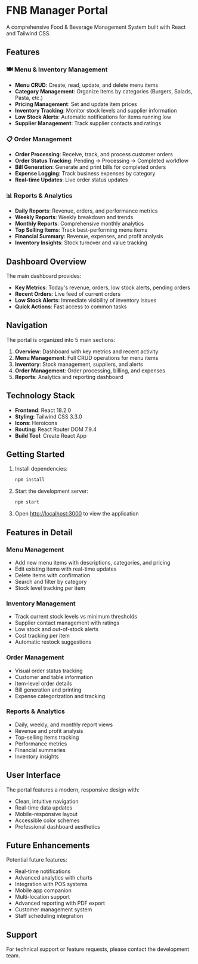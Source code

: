 # FNB Manager Portal

A comprehensive Food & Beverage Management System built with React and Tailwind CSS.

## Features

### 🍽️ Menu & Inventory Management
- **Menu CRUD**: Create, read, update, and delete menu items
- **Category Management**: Organize items by categories (Burgers, Salads, Pasta, etc.)
- **Pricing Management**: Set and update item prices
- **Inventory Tracking**: Monitor stock levels and supplier information
- **Low Stock Alerts**: Automatic notifications for items running low
- **Supplier Management**: Track supplier contacts and ratings

### 📋 Order Management
- **Order Processing**: Receive, track, and process customer orders
- **Order Status Tracking**: Pending → Processing → Completed workflow
- **Bill Generation**: Generate and print bills for completed orders
- **Expense Logging**: Track business expenses by category
- **Real-time Updates**: Live order status updates

### 📊 Reports & Analytics
- **Daily Reports**: Revenue, orders, and performance metrics
- **Weekly Reports**: Weekly breakdown and trends
- **Monthly Reports**: Comprehensive monthly analytics
- **Top Selling Items**: Track best-performing menu items
- **Financial Summary**: Revenue, expenses, and profit analysis
- **Inventory Insights**: Stock turnover and value tracking

## Dashboard Overview

The main dashboard provides:
- **Key Metrics**: Today's revenue, orders, low stock alerts, pending orders
- **Recent Orders**: Live feed of current orders
- **Low Stock Alerts**: Immediate visibility of inventory issues
- **Quick Actions**: Fast access to common tasks

## Navigation

The portal is organized into 5 main sections:

1. **Overview**: Dashboard with key metrics and recent activity
2. **Menu Management**: Full CRUD operations for menu items
3. **Inventory**: Stock management, suppliers, and alerts
4. **Order Management**: Order processing, billing, and expenses
5. **Reports**: Analytics and reporting dashboard

## Technology Stack

- **Frontend**: React 18.2.0
- **Styling**: Tailwind CSS 3.3.0
- **Icons**: Heroicons
- **Routing**: React Router DOM 7.9.4
- **Build Tool**: Create React App

## Getting Started

1. Install dependencies:
   ```bash
   npm install
   ```

2. Start the development server:
   ```bash
   npm start
   ```

3. Open [http://localhost:3000](http://localhost:3000) to view the application

## Features in Detail

### Menu Management
- Add new menu items with descriptions, categories, and pricing
- Edit existing items with real-time updates
- Delete items with confirmation
- Search and filter by category
- Stock level tracking per item

### Inventory Management
- Track current stock levels vs minimum thresholds
- Supplier contact management with ratings
- Low stock and out-of-stock alerts
- Cost tracking per item
- Automatic restock suggestions

### Order Management
- Visual order status tracking
- Customer and table information
- Item-level order details
- Bill generation and printing
- Expense categorization and tracking

### Reports & Analytics
- Daily, weekly, and monthly report views
- Revenue and profit analysis
- Top-selling items tracking
- Performance metrics
- Financial summaries
- Inventory insights

## User Interface

The portal features a modern, responsive design with:
- Clean, intuitive navigation
- Real-time data updates
- Mobile-responsive layout
- Accessible color schemes
- Professional dashboard aesthetics

## Future Enhancements

Potential future features:
- Real-time notifications
- Advanced analytics with charts
- Integration with POS systems
- Mobile app companion
- Multi-location support
- Advanced reporting with PDF export
- Customer management system
- Staff scheduling integration

## Support

For technical support or feature requests, please contact the development team.
